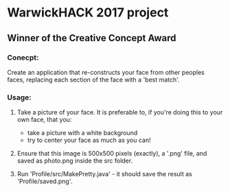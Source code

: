 # WarwickHACK 2017 project

## Winner of the Creative Concept Award

### Conecpt:
Create an application that re-constructs your face from other peoples faces, replacing each section of the face with a 'best match'.

### Usage:
1. Take a picture of your face. It is preferable to, if you're doing this to your own face, that you:
   - take a picture with a white background
   - try to center your face as much as you can!
 
1. Ensure that this image is 500x500 pixels (exactly), a '.png' file, and saved as photo.png inside the src folder.

1. Run 'Profile/src/MakePretty.java' - it should save the result as 'Profile/saved.png'.
